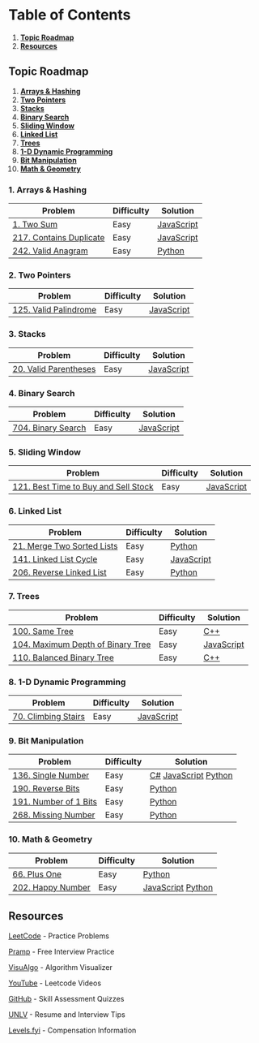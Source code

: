 # Table of Contents

1. [**Topic Roadmap**](#topic-roadmap)
2. [**Resources**](#resources)

<a id="topic-roadmap"></a>
## Topic Roadmap

1. [**Arrays & Hashing**](#arrays-hashing)
2. [**Two Pointers**](#two-pointers)
3. [**Stacks**](#stacks)
4. [**Binary Search**](#binary-search)
5. [**Sliding Window**](#sliding-window)
6. [**Linked List**](#linked-list)
7. [**Trees**](#trees)
8. [**1-D Dynamic Programming**](#1-d-dp)
9. [**Bit Manipulation**](#bit-manipulation)
10. [**Math & Geometry**](#math-geometry)

<a id="arrays-hashing"></a>
### 1. Arrays & Hashing

|Problem|Difficulty|Solution|
|-|-|-
|[1. Two Sum](https://leetcode.com/problems/two-sum/)|Easy|[JavaScript](./2023/Leetcode/2sum.js)
|[217. Contains Duplicate](https://leetcode.com/problems/contains-duplicate/)|Easy|[JavaScript](./2023/Leetcode/problem217.js)
|[242. Valid Anagram](https://leetcode.com/problems/valid-anagram/)|Easy|[Python](./2023/Leetcode/problem242.py)

<a id="two-pointers"></a>
### 2. Two Pointers

|Problem|Difficulty|Solution|
|-|-|-
|[125. Valid Palindrome](https://leetcode.com/problems/valid-palindrome/)|Easy|[JavaScript](./2023/Leetcode/problem125.js)

<a id="stacks"></a>
### 3. Stacks

|Problem|Difficulty|Solution|
|-|-|-
|[20. Valid Parentheses](https://leetcode.com/problems/valid-parentheses/)|Easy|[JavaScript](./2023/Leetcode/problem20.js)

<a id="binary-search"></a>
### 4. Binary Search

|Problem|Difficulty|Solution|
|-|-|-
|[704. Binary Search](https://leetcode.com/problems/valid-parentheses/)|Easy|[JavaScript](./2023/Leetcode/problem704.js)

<a id="sliding-window"></a>
### 5. Sliding Window

|Problem|Difficulty|Solution|
|-|-|-
|[121. Best Time to Buy and Sell Stock](https://leetcode.com/problems/best-time-to-buy-and-sell-stock/)|Easy|[JavaScript](./2023/Leetcode/problem121.js)

<a id="linked-list"></a>
### 6. Linked List

|Problem|Difficulty|Solution|
|-|-|-
|[21. Merge Two Sorted Lists](https://leetcode.com/problems/merge-two-sorted-lists/)|Easy|[Python](./2023/Leetcode/problem21.py)
|[141. Linked List Cycle](https://leetcode.com/problems/linked-list-cycle/)|Easy|[JavaScript](./2023/Leetcode/problem141.js)
|[206. Reverse Linked List](https://leetcode.com/problems/reverse-linked-list/)|Easy|[Python](./2023/Leetcode/problem206.js)

<a id="trees"></a>
### 7. Trees

|Problem|Difficulty|Solution|
|-|-|-
|[100. Same Tree](https://leetcode.com/problems/same-tree/)|Easy|[C++](./2022/Leetcode/problem100.cpp)
|[104. Maximum Depth of Binary Tree](https://leetcode.com/problems/maximum-depth-of-binary-tree/)|Easy|[JavaScript](./2022/Leetcode/problem104.js)
|[110. Balanced Binary Tree](https://leetcode.com/problems/balanced-binary-tree/)|Easy|[C++](./2022/Leetcode/problem110.cpp)

<a id="1-d-dp"></a>
### 8. 1-D Dynamic Programming

|Problem|Difficulty|Solution|
|-|-|-
|[70. Climbing Stairs](https://leetcode.com/problems/climbing-stairs/)|Easy|[JavaScript](./2023/Leetcode/problem70.js)

<a id="bit-manipulation"></a>
### 9. Bit Manipulation

|Problem|Difficulty|Solution|
|-|-|-
|[136. Single Number](https://leetcode.com/problems/single-number/)|Easy|[C#](./2023/Leetcode/problem136.cs) [JavaScript](./2023/Leetcode/problem136.js) [Python](./2023/Leetcode/problem136.py)
|[190. Reverse Bits](https://leetcode.com/problems/reverse-bits/)|Easy|[Python](./2023/Leetcode/problem190.py)
|[191. Number of 1 Bits](https://leetcode.com/problems/number-of-1-bits/)|Easy|[Python](./2023/Leetcode/problem191.py)
|[268. Missing Number](https://leetcode.com/problems/missing-number/)|Easy|[Python](./2023/Leetcode/problem268.py)

<a id="math-geometry"></a>
### 10. Math & Geometry

|Problem|Difficulty|Solution|
|-|-|-
|[66. Plus One](https://leetcode.com/problems/plus-one/)|Easy|[Python](./2023/Leetcode/problem66.py)
|[202. Happy Number](https://leetcode.com/problems/happy-number/)|Easy|[JavaScript](./2023/Leetcode/problem202.js) [Python](./2023/Leetcode/problem202.py)

<a id="resources"></a>
## Resources

[LeetCode](https://leetcode.com) - Practice Problems

[Pramp](https://www.pramp.com/) - Free Interview Practice

[VisuAlgo](https://visualgo.net/en) - Algorithm Visualizer

[YouTube](https://www.youtube.com/@NeetCode) - Leetcode Videos

[GitHub](https://github.com/Ebazhanov/linkedin-skill-assessments-quizzes/tree/main) - Skill Assessment Quizzes

[UNLV](https://www.unlv.edu/engineering/jobs/resources) - Resume and Interview Tips

[Levels.fyi](https://www.levels.fyi) - Compensation Information 

